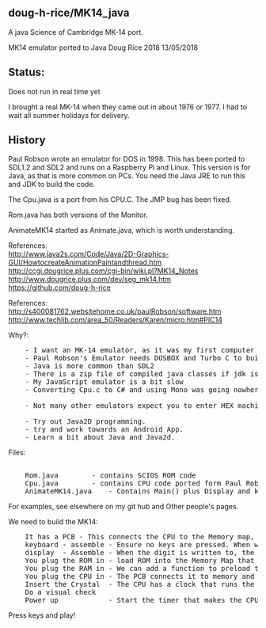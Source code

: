 <H2>doug-h-rice/MK14_java</h2>

A java Science of Cambridge MK-14 port. 

MK14 emulator ported to Java
Doug Rice 2018	13/05/2018

<h2>Status:</h2>	

Does not run in real time yet

I brought a real MK-14 when they came out in about 1976 or 1977. 
I had to wait all summer holidays for delivery.

<h2>History</H2>
Paul Robson wrote an emulator for DOS in 1998. This has been ported to SDL1.2 and SDL2 and runs on a Raspberry Pi and Linux. This version is for Java, as that is more common on PCs. You need the Java JRE to run this and JDK to build the code. 

The Cpu.java is a port from his CPU.C. The JMP bug has been fixed.

Rom.java has both versions of the Monitor.

AnimateMK14 started as Animate.java, which is worth understanding.

References:<BR>
	http://www.java2s.com/Code/Java/2D-Graphics-GUI/HowtocreateAnimationPaintandthread.htm <BR>
	http://ccgi.dougrice.plus.com/cgi-bin/wiki.pl?MK14_Notes <BR>
	http://www.dougrice.plus.com/dev/seg_mk14.htm <BR>
	https://github.com/doug-h-rice <BR>


References:<BR>	
	http://s400081762.websitehome.co.uk/paulRobson/software.htm <BR>
	http://www.techlib.com/area_50/Readers/Karen/micro.htm#PIC14 <BR>

Why?:
<pre>
	- I want an MK-14 emulator, as it was my first computer 40 years ago.
	- Paul Robson's Emulator needs DOSBOX and Turbo C to build it.
	- Java is more common than SDL2
	- There is a zip file of compiled java classes if jdk is not installed and javac is unavailable.
	- My JavaScript emulator is a bit slow
	- Converting Cpu.c to C# and using Mono was going nowhere.
	
	- Not many other emulators expect you to enter HEX machine code using a calculator keyboard.
	
	- Try out Java2D programming.
	- try and work towards an Android App.
	- Learn a bit about Java and Java2d.
</pre>
	
Files:
<pre>

	Rom.java 		- contains SCIOS ROM code
	Cpu.java 		- contains CPU code ported form Paul Robson's code. JMP bug fixed.
	AnimateMK14.java	- Contains Main() plus Display and keyboard. 
</pre>

For examples, see elsewhere on my git hub and Other people's pages.

	
We need to build the MK14:
<pre>
	It has a PCB - This connects the CPU to the Memory map, RAM, ROM, Keyboard, Display and Crystal.
	keyboard - assemble - Ensure no keys are pressed. When we run the GUI, track key presses in another memory.  
	display  - Assemble - When the digit is written to, the segments light up, so we need to repaint GUI periodically.  
	You plug the ROM in - load ROM into the Memory Map that the CPU can access.
	You plug the RAM in - We can add a function to preload the RAM to save typing!!
	You plug the CPU in - The PCB connects it to memory and teh 
	Insert the Crystal  - The CPU has a clock that runs the program counter
	Do a visual check
	Power up 			- Start the timer that makes the CPU run some instructions and repaint the GUI.
</pre>	
Press keys and play!
	
	
